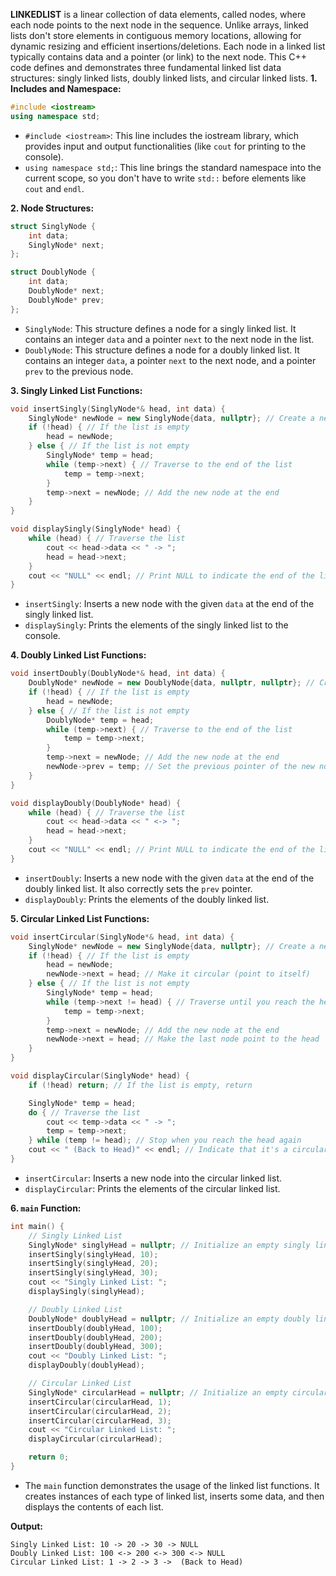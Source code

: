 **LINKEDLIST**
is a linear collection of data elements, called nodes, where each node points to the next node in the sequence.  Unlike arrays, linked lists don't store elements in contiguous memory locations, allowing for dynamic resizing and efficient insertions/deletions.  Each node in a linked list typically contains data and a pointer (or link) to the next node. This C++ code defines and demonstrates three fundamental linked list data structures: singly linked lists, doubly linked lists, and circular linked lists. 
**1. Includes and Namespace:**

```c++
#include <iostream>
using namespace std;
```

*   `#include <iostream>`: This line includes the iostream library, which provides input and output functionalities (like `cout` for printing to the console).
*   `using namespace std;`: This line brings the standard namespace into the current scope, so you don't have to write `std::` before elements like `cout` and `endl`.

**2. Node Structures:**

```c++
struct SinglyNode {
    int data;
    SinglyNode* next;
};

struct DoublyNode {
    int data;
    DoublyNode* next;
    DoublyNode* prev;
};
```

*   `SinglyNode`: This structure defines a node for a singly linked list. It contains an integer `data` and a pointer `next` to the next node in the list.
*   `DoublyNode`: This structure defines a node for a doubly linked list. It contains an integer `data`, a pointer `next` to the next node, and a pointer `prev` to the previous node.

**3. Singly Linked List Functions:**

```c++
void insertSingly(SinglyNode*& head, int data) {
    SinglyNode* newNode = new SinglyNode{data, nullptr}; // Create a new node
    if (!head) { // If the list is empty
        head = newNode;
    } else { // If the list is not empty
        SinglyNode* temp = head;
        while (temp->next) { // Traverse to the end of the list
            temp = temp->next;
        }
        temp->next = newNode; // Add the new node at the end
    }
}

void displaySingly(SinglyNode* head) {
    while (head) { // Traverse the list
        cout << head->data << " -> ";
        head = head->next;
    }
    cout << "NULL" << endl; // Print NULL to indicate the end of the list
}
```

*   `insertSingly`: Inserts a new node with the given `data` at the end of the singly linked list.
*   `displaySingly`: Prints the elements of the singly linked list to the console.

**4. Doubly Linked List Functions:**

```c++
void insertDoubly(DoublyNode*& head, int data) {
    DoublyNode* newNode = new DoublyNode{data, nullptr, nullptr}; // Create a new node
    if (!head) { // If the list is empty
        head = newNode;
    } else { // If the list is not empty
        DoublyNode* temp = head;
        while (temp->next) { // Traverse to the end of the list
            temp = temp->next;
        }
        temp->next = newNode; // Add the new node at the end
        newNode->prev = temp; // Set the previous pointer of the new node
    }
}

void displayDoubly(DoublyNode* head) {
    while (head) { // Traverse the list
        cout << head->data << " <-> ";
        head = head->next;
    }
    cout << "NULL" << endl; // Print NULL to indicate the end of the list
}
```

*   `insertDoubly`: Inserts a new node with the given `data` at the end of the doubly linked list.  It also correctly sets the `prev` pointer.
*   `displayDoubly`: Prints the elements of the doubly linked list.

**5. Circular Linked List Functions:**

```c++
void insertCircular(SinglyNode*& head, int data) {
    SinglyNode* newNode = new SinglyNode{data, nullptr}; // Create a new node
    if (!head) { // If the list is empty
        head = newNode;
        newNode->next = head; // Make it circular (point to itself)
    } else { // If the list is not empty
        SinglyNode* temp = head;
        while (temp->next != head) { // Traverse until you reach the head again
            temp = temp->next;
        }
        temp->next = newNode; // Add the new node at the end
        newNode->next = head; // Make the last node point to the head
    }
}

void displayCircular(SinglyNode* head) {
    if (!head) return; // If the list is empty, return

    SinglyNode* temp = head;
    do { // Traverse the list
        cout << temp->data << " -> ";
        temp = temp->next;
    } while (temp != head); // Stop when you reach the head again
    cout << " (Back to Head)" << endl; // Indicate that it's a circular list
}
```

*   `insertCircular`: Inserts a new node into the circular linked list.
*   `displayCircular`: Prints the elements of the circular linked list.

**6. `main` Function:**

```c++
int main() {
    // Singly Linked List
    SinglyNode* singlyHead = nullptr; // Initialize an empty singly linked list
    insertSingly(singlyHead, 10);
    insertSingly(singlyHead, 20);
    insertSingly(singlyHead, 30);
    cout << "Singly Linked List: ";
    displaySingly(singlyHead);

    // Doubly Linked List
    DoublyNode* doublyHead = nullptr; // Initialize an empty doubly linked list
    insertDoubly(doublyHead, 100);
    insertDoubly(doublyHead, 200);
    insertDoubly(doublyHead, 300);
    cout << "Doubly Linked List: ";
    displayDoubly(doublyHead);

    // Circular Linked List
    SinglyNode* circularHead = nullptr; // Initialize an empty circular linked list
    insertCircular(circularHead, 1);
    insertCircular(circularHead, 2);
    insertCircular(circularHead, 3);
    cout << "Circular Linked List: ";
    displayCircular(circularHead);

    return 0;
}
```

*   The `main` function demonstrates the usage of the linked list functions. It creates instances of each type of linked list, inserts some data, and then displays the contents of each list.

**Output:**

```
Singly Linked List: 10 -> 20 -> 30 -> NULL
Doubly Linked List: 100 <-> 200 <-> 300 <-> NULL
Circular Linked List: 1 -> 2 -> 3 ->  (Back to Head)
```



